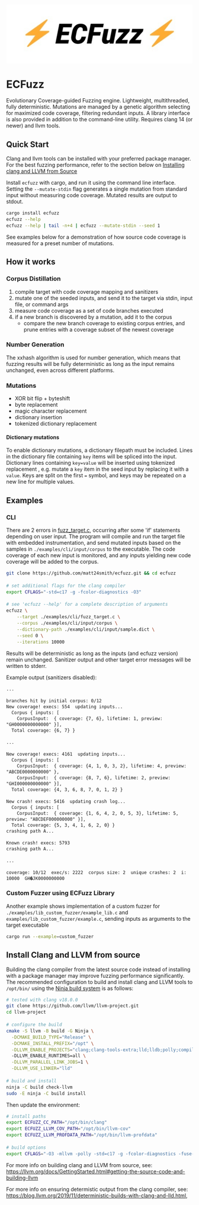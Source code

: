 <img style="display: block; margin-left: auto; margin-right: auto;" src="https://raw.githubusercontent.com/matt24smith/ecfuzz/master/examples/animate_logo/output/ecfuzz.gif" alt="ECFuzz"></img>

# ECFuzz
Evolutionary Coverage-guided Fuzzing engine. 
Lightweight, multithreaded, fully deterministic. 
Mutations are managed by a genetic algorithm selecting for maximized code coverage, filtering redundant inputs.
A library interface is also provided in addition to the command-line utility. 
Requires clang 14 (or newer) and llvm tools.


## Quick Start
Clang and llvm tools can be installed with your preferred package manager.
For the best fuzzing performance, refer to the section below on [Installing clang and LLVM from Source](#install-clang-and-llvm-from-source)

Install ``ecfuzz`` with cargo, and run it using the command line interface. 
Setting the ``--mutate-stdin`` flag generates a single mutation from standard input without measuring code coverage. 
Mutated results are output to stdout.


```bash
cargo install ecfuzz
ecfuzz --help
ecfuzz --help | tail -n+4 | ecfuzz --mutate-stdin --seed 1
```

See examples below for a demonstration of how source code coverage is measured for a preset number of mutations.

## How it works

### Corpus Distillation
1. compile target with code coverage mapping and sanitizers
2. mutate one of the seeded inputs, and send it to the target via stdin, input file, or command args
3. measure code coverage as a set of code branches executed
4. if a new branch is discovered by a mutation, add it to the corpus
    - compare the new branch coverage to existing corpus entries, and prune entries with a coverage subset of the newest coverage


### Number Generation

The xxhash algorithm is used for number generation, which means that fuzzing results will be fully deterministic as long as the input remains unchanged, even across different platforms.


### Mutations
- XOR bit flip + byteshift
- byte replacement
- magic character replacement
- dictionary insertion
- tokenized dictionary replacement

#### Dictionary mutations
To enable dictionary mutations, a dictionary filepath must be included.
Lines in the dictionary file containing `key` items will be spliced into the input.
Dictionary lines containing `key=value` will be inserted using tokenized replacement , e.g. mutate a `key` item in the seed input by replacing it with a `value`. 
Keys are split on the first `=` symbol, and keys may be repeated on a new line for multiple values.


## Examples

### CLI
There are 2 errors in [fuzz_target.c](https://github.com/matt24smith/ecfuzz/blob/master/examples/cli/fuzz_target.c), occurring after some 'if' statements depending on user input.
The program will compile and run the target file with embedded instrumentation, and send mutated inputs based on the samples in ``./examples/cli/input/corpus`` to the executable.
The code coverage of each new input is monitored, and any inputs yielding new code coverage will be added to the corpus.

```bash
git clone https://github.com/matt24smith/ecfuzz.git && cd ecfuzz

# set additional flags for the clang compiler 
export CFLAGS="-std=c17 -g -fcolor-diagnostics -O3"

# see 'ecfuzz --help' for a complete description of arguments
ecfuzz \
    --target ./examples/cli/fuzz_target.c \
    --corpus ./examples/cli/input/corpus \
    --dictionary-path ./examples/cli/input/sample.dict \
    --seed 0 \
    --iterations 10000
```

Results will be deterministic as long as the inputs (and ecfuzz version) remain unchanged.
Sanitizer output and other target error messages will be written to stderr.

Example output (sanitizers disabled):
```text
...

branches hit by initial corpus: 0/12
New coverage! execs: 554  updating inputs...                                                 
  Corpus { inputs: [
    CorpusInput:  { coverage: {7, 6}, lifetime: 1, preview: "GH0000000000000" }], 
  Total coverage: {6, 7} }

...

New coverage! execs: 4161  updating inputs...                                                 
  Corpus { inputs: [
    CorpusInput:  { coverage: {4, 1, 0, 3, 2}, lifetime: 4, preview: "ABCDE0000000000" }, 
    CorpusInput:  { coverage: {8, 7, 6}, lifetime: 2, preview: "GHI000000000000" }], 
  Total coverage: {4, 3, 6, 8, 7, 0, 1, 2} }

New crash! execs: 5416  updating crash log...                                                 
  Corpus { inputs: [
    CorpusInput:  { coverage: {1, 6, 4, 2, 0, 5, 3}, lifetime: 5, preview: "ABCDEF000000000" }], 
  Total coverage: {5, 3, 4, 1, 6, 2, 0} }
crashing path A...

Known crash! execs: 5793                                                                        
crashing path A...

...

coverage: 10/12  exec/s: 2222  corpus size: 2  unique crashes: 2  i: 10000  GH�JK0000000000
```

### Custom Fuzzer using ECFuzz Library

Another example shows implementation of a custom fuzzer for ``./examples/lib_custom_fuzzer/example_lib.c`` and ``examples/lib_custom_fuzzer/example.c``, sending inputs as arguments to the target executable
```bash
cargo run --example=custom_fuzzer
```

## Install Clang and LLVM from source

Building the clang compiler from the latest source code instead of installing with a package manager may improve fuzzing performance significantly.
The recommended configuration to build and install clang and LLVM tools to `/opt/bin/` using the [Ninja build system](https://ninja-build.org/) is as follows:

```bash
# tested with clang v18.0.0
git clone https://github.com/llvm/llvm-project.git
cd llvm-project

# configure the build
cmake -S llvm -B build -G Ninja \
  -DCMAKE_BUILD_TYPE="Release" \
  -DCMAKE_INSTALL_PREFIX="/opt" \
  -DLLVM_ENABLE_PROJECTS="clang;clang-tools-extra;lld;lldb;polly;compiler-rt" \ 
  -DLLVM_ENABLE_RUNTIMES=all \
  -DLLVM_PARALLEL_LINK_JOBS=1 \
  -DLLVM_USE_LINKER="lld"

# build and install
ninja -C build check-llvm
sudo -E ninja -C build install
```

Then update the environment:
```bash
# install paths
export ECFUZZ_CC_PATH="/opt/bin/clang"
export ECFUZZ_LLVM_COV_PATH="/opt/bin/llvm-cov"
export ECFUZZ_LLVM_PROFDATA_PATH="/opt/bin/llvm-profdata"

# build options
export CFLAGS="-O3 -mllvm -polly -std=c17 -g -fcolor-diagnostics -fuse-ld=lld -fsanitize=undefined,address"
```

For more info on building clang and LLVM from source, see:
<https://llvm.org/docs/GettingStarted.html#getting-the-source-code-and-building-llvm>

For more info on ensuring determistic output from the clang compiler, see: 
<https://blog.llvm.org/2019/11/deterministic-builds-with-clang-and-lld.html>,
